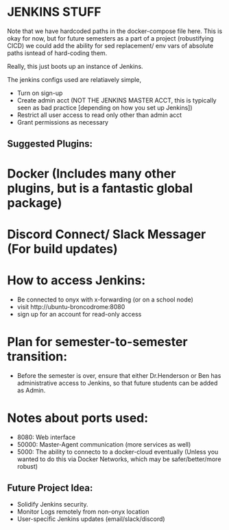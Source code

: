 # JENKINS STUFF

Note that we have hardcoded paths in the docker-compose file here. This is okay for now, but for future semesters as a part of a project (robustifying CICD) we could add the ability for sed replacement/ env vars of absolute paths isntead of hard-coding them.

Really, this just boots up an instance of Jenkins.

The jenkins configs used are relatiavely simple,

- Turn on sign-up
- Create admin acct (NOT THE JENKINS MASTER ACCT, this is typically seen as bad practice [depending on how you set up Jenkins])
- Restrict all user access to read only other than admin acct
- Grant permissions as necessary

## Suggested Plugins:
# Docker (Includes many other plugins, but is a fantastic global package)
# Discord Connect/ Slack Messager (For build updates)

# How to access Jenkins:
- Be connected to onyx with x-forwarding (or on a school node)
- visit http://ubuntu-broncodrome:8080
- sign up for an account for read-only access

# Plan for semester-to-semester transition:
- Before the semester is over, ensure that either Dr.Henderson or Ben has administrative access to Jenkins, so that future students can be added as Admin.

# Notes about ports used:
- 8080: Web interface
- 50000: Master-Agent communication (more services as well)
- 5000: The ability to connecto to a docker-cloud eventually (Unless you wanted to do this via Docker Networks, which may be safer/better/more robust)

## Future Project Idea:
- Solidify Jenkins security.
- Monitor Logs remotely from non-onyx location
- User-specific Jenkins updates (email/slack/discord)


